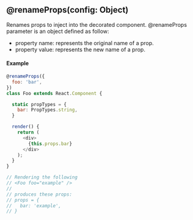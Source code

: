 ## @renameProps(config: Object)

Renames props to inject into the decorated component.
@renameProps parameter is an object defined as follow:
- property name: represents the original name of a prop.
- property value: represents the new name of a prop.

#### Example

```js
@renameProps({
  foo: 'bar',
})
class Foo extends React.Component {

  static propTypes = {
    bar: PropTypes.string,
  }

  render() {
    return (
      <div>
        {this.props.bar}
      </div>
    );
  }
}

// Rendering the following
// <Foo foo="example" />
//
// produces these props:
// props = {
//   bar: 'example',
// }
```
